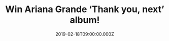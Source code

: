 ---
campaign-uuid: "c-52fa1bd7-2fb1-430e-a5ae-16266823d267"
type: "Competition"
category: "Music"
date: "2019-02-18T09:00:00.000Z"
end-date: "2019-03-18T23:59:00.000Z"
disable-form: false
is_promoted: false
has_entry_page: true
title: "Win Ariana Grande ‘Thank you, next’ album!"
competition-description: "<p>It’s finally here, she has made chart history with her\
  \ brand new album and we have a copy to give away to one of our lucky members: Ariana\
  \ Grande brand new album ‘Thank you, next’. 59 million streams across its 12 tracks\
  \ and is now the third most streamed album in its first week of release!</p>\n<p>Want\
  \ to have the album of the first female artist in history to hold both the Number\
  \ One album and top two singles in the UK? Click below for a chance to win!</p>\n"
hero-header: "Win Ariana Grande ‘Thank you, next’ album!"
terms-confirmation: "N/A"
banner-img: "https://assets.expresslyapp.com/asset-2c8d9dcb-f6fb-413b-988d-6370782ed5c7.jpg"
logo-left-href: "aaa.nme.com"
logo-left-image: "https://assets.expresslyapp.com/asset-2b94bf6a-8f58-4c51-8752-6c23565ed7b3.jpg"
logo-left-title: "NME AAA"
bg-image-hero: "https://assets.expresslyapp.com/asset-f3e652ca-d234-4a1e-b793-521d79c97c61.jpg"
bg-image-first: "https://assets.expresslyapp.com/asset-fd92dd71-2d04-48cc-91bc-be6afccd0d3a.jpg"
section1-content: "<p>Here she comes with her most innovative album yet! Ariana Grande\
  \ is the first female artist in history to hold both the Number One album and top\
  \ two singles in the UK, ‘Break Up With Your Girlfriend I’m Bored’ #1 and ‘7 Rings’\
  \ #2! She’s also the first female artist to replace herself at Number One!</p>\n\
  <p>Needy, Make Up, Fake Smile… are some of her brand new tunes you could enjoy in\
  \ her amazing number one album everybody’s talking about! If you want to get stuck\
  \ into Ariana’s hits, enter the form below for a chance to win!</p>\n"
entry-title: "Win Ariana Grande ‘Thank you, next’ album!"
entry-content: "<p>Enter the draw to win Ariana Grande ‘Thank you, next’ album by\
  \ completing the form below before 23:59 on 18th March 2019.</p>\n"
has-winner: false
prize-description: "Ariana Grande ‘Thank you, next’ album."
special-conditions: "Multiple entries are allowed up to one every day\r\nThis competition\
  \ is also available on: http://club.expressly.io/competitons/\r\nariana-grande-thank-you-next-album"
country-restrictions:
- "GB"
---